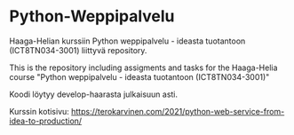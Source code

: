 # Python-Weppipalvelu


Haaga-Helian kurssiin Python weppipalvelu - ideasta tuotantoon (ICT8TN034-3001) liittyvä repository.

This is the repository including assigments and tasks for the Haaga-Helia course "Python weppipalvelu - ideasta tuotantoon (ICT8TN034-3001)"

Koodi löytyy develop-haarasta julkaisuun asti.



Kurssin kotisivu: https://terokarvinen.com/2021/python-web-service-from-idea-to-production/